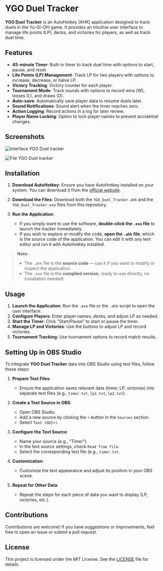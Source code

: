 # YGO Duel Tracker

**YGO Duel Tracker** is an AutoHotkey (AHK) application designed to track duels in the Yu-Gi-Oh! game. It provides an intuitive user interface to manage life points (LP), decks, and victories for players, as well as track duel time.

## Features

- **45-minute Timer**: Built-in timer to track duel time with options to start, pause, and reset.
- **Life Points (LP) Management**: Track LP for two players with options to increase, decrease, or halve LP.
- **Victory Tracking**: Victory counter for each player.
- **Tournament Mode**: Track rounds with options to record wins (W), losses (L), and draws (D).
- **Auto-save**: Automatically save player data to resume duels later.
- **Sound Notifications**: Sound alert when the timer reaches zero.
- **Action Logging**: Record actions in a log for later review.
- **Player Name Locking**: Option to lock player names to prevent accidental changes.

## Screenshots

![Interface YGO Duel tracker](https://github.com/user-attachments/assets/0abc0984-ebb9-4cdb-9d77-bfc974a38d09)

![File YGO Duel tracker](https://github.com/user-attachments/assets/0c44077f-cbbb-4743-9c49-ae56f84756a2)

## Installation

1. **Download AutoHotkey**: Ensure you have AutoHotkey installed on your system. You can download it from the [official website](https://www.autohotkey.com/).

2. **Download the Files**: Download both the `YGO_Duel_Tracker.ahk` and the `YGO_Duel_Tracker.exe` files from this repository.

3. **Run the Application**:
   - If you simply want to use the software, **double-click the `.exe` file** to launch the tracker immediately.
   - If you wish to explore or modify the code, **open the `.ahk` file**, which is the source code of the application. You can edit it with any text editor and run it with AutoHotkey installed.

> **Note:**  
> - The `.ahk` file is the **source code** — use it if you want to modify or inspect the application.
> - The `.exe` file is the **compiled version**, ready to use directly, no installation needed!

## Usage

1. **Launch the Application**: Run the `.exe` file or the `.ahk` script to open the user interface.
2. **Configure Players**: Enter player names, decks, and adjust LP as needed.
3. **Start the Timer**: Click "Start/Pause" to start or pause the timer.
4. **Manage LP and Victories**: Use the buttons to adjust LP and record victories.
5. **Tournament Tracking**: Use tournament options to record match results.

## Setting Up in OBS Studio

To integrate **YGO Duel Tracker** data into OBS Studio using text files, follow these steps:

1. **Prepare Text Files**:
   - Ensure the application saves relevant data (timer, LP, victories) into separate text files (e.g., `timer.txt`, `lp1.txt`, `lp2.txt`).

2. **Create a Text Source in OBS**:
   - Open OBS Studio.
   - Add a new source by clicking the `+` button in the `Sources` section.
   - Select `Text (GDI+)`.

3. **Configure the Text Source**:
   - Name your source (e.g., "Timer").
   - In the text source settings, check `Read from file`.
   - Select the corresponding text file (e.g., `timer.txt`.

4. **Customization**:
   - Customize the text appearance and adjust its position in your OBS scene.

5. **Repeat for Other Data**:
   - Repeat the steps for each piece of data you want to display (LP, victories, etc.).

## Contributions

Contributions are welcome! If you have suggestions or improvements, feel free to open an issue or submit a pull request.

## License

This project is licensed under the MIT License. See the [LICENSE](LICENSE) file for details.
